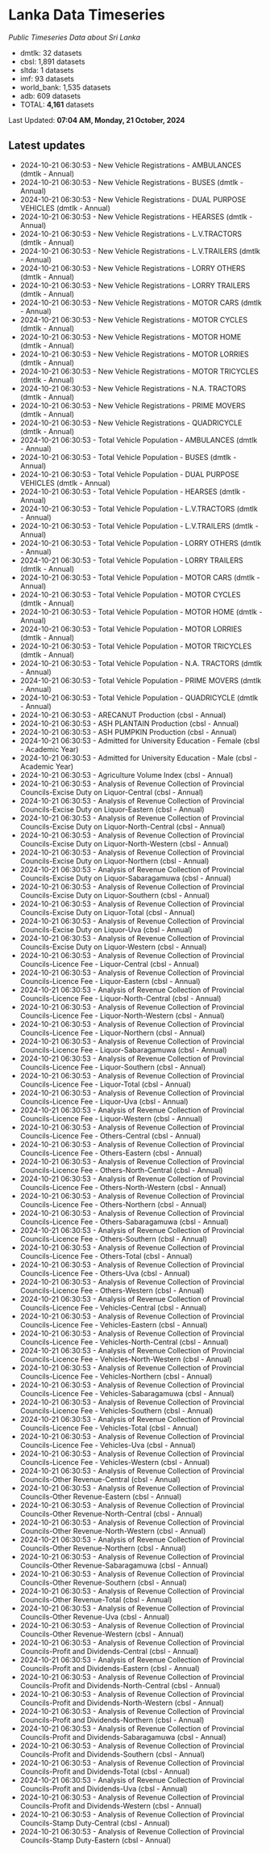 # Lanka Data Timeseries
*Public Timeseries Data about Sri Lanka*

* dmtlk: 32 datasets
* cbsl: 1,891 datasets
* sltda: 1 datasets
* imf: 93 datasets
* world_bank: 1,535 datasets
* adb: 609 datasets
* TOTAL: **4,161** datasets

Last Updated: **07:04 AM, Monday, 21 October, 2024**

## Latest updates

* 2024-10-21 06:30:53 - New Vehicle Registrations - AMBULANCES (dmtlk - Annual)
* 2024-10-21 06:30:53 - New Vehicle Registrations - BUSES (dmtlk - Annual)
* 2024-10-21 06:30:53 - New Vehicle Registrations - DUAL PURPOSE VEHICLES (dmtlk - Annual)
* 2024-10-21 06:30:53 - New Vehicle Registrations - HEARSES (dmtlk - Annual)
* 2024-10-21 06:30:53 - New Vehicle Registrations - L.V.TRACTORS (dmtlk - Annual)
* 2024-10-21 06:30:53 - New Vehicle Registrations - L.V.TRAILERS (dmtlk - Annual)
* 2024-10-21 06:30:53 - New Vehicle Registrations - LORRY OTHERS (dmtlk - Annual)
* 2024-10-21 06:30:53 - New Vehicle Registrations - LORRY TRAILERS (dmtlk - Annual)
* 2024-10-21 06:30:53 - New Vehicle Registrations - MOTOR CARS (dmtlk - Annual)
* 2024-10-21 06:30:53 - New Vehicle Registrations - MOTOR CYCLES (dmtlk - Annual)
* 2024-10-21 06:30:53 - New Vehicle Registrations - MOTOR HOME (dmtlk - Annual)
* 2024-10-21 06:30:53 - New Vehicle Registrations - MOTOR LORRIES (dmtlk - Annual)
* 2024-10-21 06:30:53 - New Vehicle Registrations - MOTOR TRICYCLES (dmtlk - Annual)
* 2024-10-21 06:30:53 - New Vehicle Registrations - N.A. TRACTORS (dmtlk - Annual)
* 2024-10-21 06:30:53 - New Vehicle Registrations - PRIME MOVERS (dmtlk - Annual)
* 2024-10-21 06:30:53 - New Vehicle Registrations - QUADRICYCLE (dmtlk - Annual)
* 2024-10-21 06:30:53 - Total Vehicle Population - AMBULANCES (dmtlk - Annual)
* 2024-10-21 06:30:53 - Total Vehicle Population - BUSES (dmtlk - Annual)
* 2024-10-21 06:30:53 - Total Vehicle Population - DUAL PURPOSE VEHICLES (dmtlk - Annual)
* 2024-10-21 06:30:53 - Total Vehicle Population - HEARSES (dmtlk - Annual)
* 2024-10-21 06:30:53 - Total Vehicle Population - L.V.TRACTORS (dmtlk - Annual)
* 2024-10-21 06:30:53 - Total Vehicle Population - L.V.TRAILERS (dmtlk - Annual)
* 2024-10-21 06:30:53 - Total Vehicle Population - LORRY OTHERS (dmtlk - Annual)
* 2024-10-21 06:30:53 - Total Vehicle Population - LORRY TRAILERS (dmtlk - Annual)
* 2024-10-21 06:30:53 - Total Vehicle Population - MOTOR CARS (dmtlk - Annual)
* 2024-10-21 06:30:53 - Total Vehicle Population - MOTOR CYCLES (dmtlk - Annual)
* 2024-10-21 06:30:53 - Total Vehicle Population - MOTOR HOME (dmtlk - Annual)
* 2024-10-21 06:30:53 - Total Vehicle Population - MOTOR LORRIES (dmtlk - Annual)
* 2024-10-21 06:30:53 - Total Vehicle Population - MOTOR TRICYCLES (dmtlk - Annual)
* 2024-10-21 06:30:53 - Total Vehicle Population - N.A. TRACTORS (dmtlk - Annual)
* 2024-10-21 06:30:53 - Total Vehicle Population - PRIME MOVERS (dmtlk - Annual)
* 2024-10-21 06:30:53 - Total Vehicle Population - QUADRICYCLE (dmtlk - Annual)
* 2024-10-21 06:30:53 - ARECANUT Production (cbsl - Annual)
* 2024-10-21 06:30:53 - ASH PLANTAIN Production (cbsl - Annual)
* 2024-10-21 06:30:53 - ASH PUMPKIN Production (cbsl - Annual)
* 2024-10-21 06:30:53 - Admitted for University Education - Female (cbsl - Academic Year)
* 2024-10-21 06:30:53 - Admitted for University Education - Male (cbsl - Academic Year)
* 2024-10-21 06:30:53 - Agriculture Volume Index (cbsl - Annual)
* 2024-10-21 06:30:53 - Analysis of Revenue Collection of Provincial Councils-Excise Duty on Liquor-Central (cbsl - Annual)
* 2024-10-21 06:30:53 - Analysis of Revenue Collection of Provincial Councils-Excise Duty on Liquor-Eastern (cbsl - Annual)
* 2024-10-21 06:30:53 - Analysis of Revenue Collection of Provincial Councils-Excise Duty on Liquor-North-Central (cbsl - Annual)
* 2024-10-21 06:30:53 - Analysis of Revenue Collection of Provincial Councils-Excise Duty on Liquor-North-Western (cbsl - Annual)
* 2024-10-21 06:30:53 - Analysis of Revenue Collection of Provincial Councils-Excise Duty on Liquor-Northern (cbsl - Annual)
* 2024-10-21 06:30:53 - Analysis of Revenue Collection of Provincial Councils-Excise Duty on Liquor-Sabaragamuwa (cbsl - Annual)
* 2024-10-21 06:30:53 - Analysis of Revenue Collection of Provincial Councils-Excise Duty on Liquor-Southern (cbsl - Annual)
* 2024-10-21 06:30:53 - Analysis of Revenue Collection of Provincial Councils-Excise Duty on Liquor-Total (cbsl - Annual)
* 2024-10-21 06:30:53 - Analysis of Revenue Collection of Provincial Councils-Excise Duty on Liquor-Uva (cbsl - Annual)
* 2024-10-21 06:30:53 - Analysis of Revenue Collection of Provincial Councils-Excise Duty on Liquor-Western (cbsl - Annual)
* 2024-10-21 06:30:53 - Analysis of Revenue Collection of Provincial Councils-Licence Fee - Liquor-Central (cbsl - Annual)
* 2024-10-21 06:30:53 - Analysis of Revenue Collection of Provincial Councils-Licence Fee - Liquor-Eastern (cbsl - Annual)
* 2024-10-21 06:30:53 - Analysis of Revenue Collection of Provincial Councils-Licence Fee - Liquor-North-Central (cbsl - Annual)
* 2024-10-21 06:30:53 - Analysis of Revenue Collection of Provincial Councils-Licence Fee - Liquor-North-Western (cbsl - Annual)
* 2024-10-21 06:30:53 - Analysis of Revenue Collection of Provincial Councils-Licence Fee - Liquor-Northern (cbsl - Annual)
* 2024-10-21 06:30:53 - Analysis of Revenue Collection of Provincial Councils-Licence Fee - Liquor-Sabaragamuwa (cbsl - Annual)
* 2024-10-21 06:30:53 - Analysis of Revenue Collection of Provincial Councils-Licence Fee - Liquor-Southern (cbsl - Annual)
* 2024-10-21 06:30:53 - Analysis of Revenue Collection of Provincial Councils-Licence Fee - Liquor-Total (cbsl - Annual)
* 2024-10-21 06:30:53 - Analysis of Revenue Collection of Provincial Councils-Licence Fee - Liquor-Uva (cbsl - Annual)
* 2024-10-21 06:30:53 - Analysis of Revenue Collection of Provincial Councils-Licence Fee - Liquor-Western (cbsl - Annual)
* 2024-10-21 06:30:53 - Analysis of Revenue Collection of Provincial Councils-Licence Fee - Others-Central (cbsl - Annual)
* 2024-10-21 06:30:53 - Analysis of Revenue Collection of Provincial Councils-Licence Fee - Others-Eastern (cbsl - Annual)
* 2024-10-21 06:30:53 - Analysis of Revenue Collection of Provincial Councils-Licence Fee - Others-North-Central (cbsl - Annual)
* 2024-10-21 06:30:53 - Analysis of Revenue Collection of Provincial Councils-Licence Fee - Others-North-Western (cbsl - Annual)
* 2024-10-21 06:30:53 - Analysis of Revenue Collection of Provincial Councils-Licence Fee - Others-Northern (cbsl - Annual)
* 2024-10-21 06:30:53 - Analysis of Revenue Collection of Provincial Councils-Licence Fee - Others-Sabaragamuwa (cbsl - Annual)
* 2024-10-21 06:30:53 - Analysis of Revenue Collection of Provincial Councils-Licence Fee - Others-Southern (cbsl - Annual)
* 2024-10-21 06:30:53 - Analysis of Revenue Collection of Provincial Councils-Licence Fee - Others-Total (cbsl - Annual)
* 2024-10-21 06:30:53 - Analysis of Revenue Collection of Provincial Councils-Licence Fee - Others-Uva (cbsl - Annual)
* 2024-10-21 06:30:53 - Analysis of Revenue Collection of Provincial Councils-Licence Fee - Others-Western (cbsl - Annual)
* 2024-10-21 06:30:53 - Analysis of Revenue Collection of Provincial Councils-Licence Fee - Vehicles-Central (cbsl - Annual)
* 2024-10-21 06:30:53 - Analysis of Revenue Collection of Provincial Councils-Licence Fee - Vehicles-Eastern (cbsl - Annual)
* 2024-10-21 06:30:53 - Analysis of Revenue Collection of Provincial Councils-Licence Fee - Vehicles-North-Central (cbsl - Annual)
* 2024-10-21 06:30:53 - Analysis of Revenue Collection of Provincial Councils-Licence Fee - Vehicles-North-Western (cbsl - Annual)
* 2024-10-21 06:30:53 - Analysis of Revenue Collection of Provincial Councils-Licence Fee - Vehicles-Northern (cbsl - Annual)
* 2024-10-21 06:30:53 - Analysis of Revenue Collection of Provincial Councils-Licence Fee - Vehicles-Sabaragamuwa (cbsl - Annual)
* 2024-10-21 06:30:53 - Analysis of Revenue Collection of Provincial Councils-Licence Fee - Vehicles-Southern (cbsl - Annual)
* 2024-10-21 06:30:53 - Analysis of Revenue Collection of Provincial Councils-Licence Fee - Vehicles-Total (cbsl - Annual)
* 2024-10-21 06:30:53 - Analysis of Revenue Collection of Provincial Councils-Licence Fee - Vehicles-Uva (cbsl - Annual)
* 2024-10-21 06:30:53 - Analysis of Revenue Collection of Provincial Councils-Licence Fee - Vehicles-Western (cbsl - Annual)
* 2024-10-21 06:30:53 - Analysis of Revenue Collection of Provincial Councils-Other Revenue-Central (cbsl - Annual)
* 2024-10-21 06:30:53 - Analysis of Revenue Collection of Provincial Councils-Other Revenue-Eastern (cbsl - Annual)
* 2024-10-21 06:30:53 - Analysis of Revenue Collection of Provincial Councils-Other Revenue-North-Central (cbsl - Annual)
* 2024-10-21 06:30:53 - Analysis of Revenue Collection of Provincial Councils-Other Revenue-North-Western (cbsl - Annual)
* 2024-10-21 06:30:53 - Analysis of Revenue Collection of Provincial Councils-Other Revenue-Northern (cbsl - Annual)
* 2024-10-21 06:30:53 - Analysis of Revenue Collection of Provincial Councils-Other Revenue-Sabaragamuwa (cbsl - Annual)
* 2024-10-21 06:30:53 - Analysis of Revenue Collection of Provincial Councils-Other Revenue-Southern (cbsl - Annual)
* 2024-10-21 06:30:53 - Analysis of Revenue Collection of Provincial Councils-Other Revenue-Total (cbsl - Annual)
* 2024-10-21 06:30:53 - Analysis of Revenue Collection of Provincial Councils-Other Revenue-Uva (cbsl - Annual)
* 2024-10-21 06:30:53 - Analysis of Revenue Collection of Provincial Councils-Other Revenue-Western (cbsl - Annual)
* 2024-10-21 06:30:53 - Analysis of Revenue Collection of Provincial Councils-Profit and Dividends-Central (cbsl - Annual)
* 2024-10-21 06:30:53 - Analysis of Revenue Collection of Provincial Councils-Profit and Dividends-Eastern (cbsl - Annual)
* 2024-10-21 06:30:53 - Analysis of Revenue Collection of Provincial Councils-Profit and Dividends-North-Central (cbsl - Annual)
* 2024-10-21 06:30:53 - Analysis of Revenue Collection of Provincial Councils-Profit and Dividends-North-Western (cbsl - Annual)
* 2024-10-21 06:30:53 - Analysis of Revenue Collection of Provincial Councils-Profit and Dividends-Northern (cbsl - Annual)
* 2024-10-21 06:30:53 - Analysis of Revenue Collection of Provincial Councils-Profit and Dividends-Sabaragamuwa (cbsl - Annual)
* 2024-10-21 06:30:53 - Analysis of Revenue Collection of Provincial Councils-Profit and Dividends-Southern (cbsl - Annual)
* 2024-10-21 06:30:53 - Analysis of Revenue Collection of Provincial Councils-Profit and Dividends-Total (cbsl - Annual)
* 2024-10-21 06:30:53 - Analysis of Revenue Collection of Provincial Councils-Profit and Dividends-Uva (cbsl - Annual)
* 2024-10-21 06:30:53 - Analysis of Revenue Collection of Provincial Councils-Profit and Dividends-Western (cbsl - Annual)
* 2024-10-21 06:30:53 - Analysis of Revenue Collection of Provincial Councils-Stamp Duty-Central (cbsl - Annual)
* 2024-10-21 06:30:53 - Analysis of Revenue Collection of Provincial Councils-Stamp Duty-Eastern (cbsl - Annual)